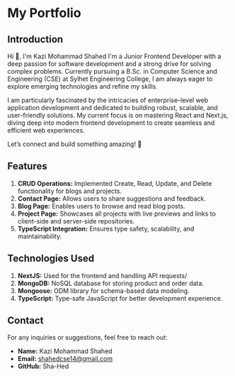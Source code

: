 # My Portfolio

## Introduction

Hi 👋, I'm Kazi Mohammad Shahed
I'm a Junior Frontend Developer with a deep passion for software development and a strong drive for solving complex problems. Currently pursuing a B.Sc. in Computer Science and Engineering (CSE) at Sylhet Engineering College, I am always eager to explore emerging technologies and refine my skills.

I am particularly fascinated by the intricacies of enterprise-level web application development and dedicated to building robust, scalable, and user-friendly solutions. My current focus is on mastering React and Next.js, diving deep into modern frontend development to create seamless and efficient web experiences.

Let’s connect and build something amazing! 🚀


## Features

1. **CRUD Operations:** Implemented Create, Read, Update, and Delete functionality for blogs and projects.
2. **Contact Page:** Allows users to share suggestions and feedback.
3. **Blog Page:** Enables users to browse and read blog posts.
4. **Project Page:** Showcases all projects with live previews and links to client-side and server-side repositories.
5. **TypeScript Integration:** Ensures type safety, scalability, and maintainability.

## Technologies Used

1. **NextJS:** Used for the frontend and handling API requests/
3. **MongoDB:** NoSQL database for storing product and order data.
4. **Mongoose:** ODM library for schema-based data modeling.
5. **TypeScript:** Type-safe JavaScript for better development experience.


## Contact

For any inquiries or suggestions, feel free to reach out:

  - **Name:**    Kazi Mohammad Shahed
  - **Email:**   shahedcse14@gmail.com
  - **GitHub:**  Sha-Hed

